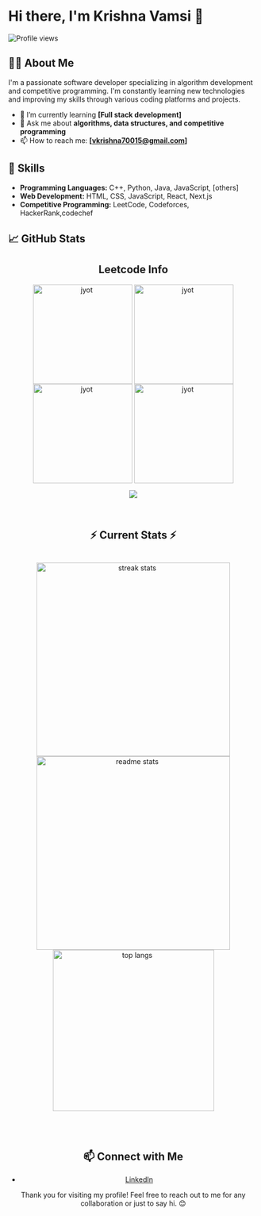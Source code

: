 # Hi there, I'm Krishna Vamsi 👋

![Profile views](https://komarev.com/ghpvc/?username=yourusername&style=flat-square&color=blue) 

## 👨‍💻 About Me

I'm a passionate software developer specializing in algorithm development and competitive programming. I'm constantly learning new technologies and improving my skills through various coding platforms and projects.

- 🌱 I’m currently learning **[Full stack development]**
- 💬 Ask me about **algorithms, data structures, and competitive programming**
- 📫 How to reach me: **[vkrishna70015@gmail.com]**


## 🚀 Skills

- **Programming Languages:** C++, Python, Java, JavaScript, [others]
- **Web Development:** HTML, CSS, JavaScript, React, Next.js
- **Competitive Programming:** LeetCode, Codeforces, HackerRank,codechef


## 📈 GitHub Stats
<div align="center">
<!--   <h2>🐍 Contributions 🐍</h2>
  <img alt="snake eating my contributions" src="https://raw.githubusercontent.com/salesp07/salesp07/output/github-contribution-grid-snake.svg" />
</div> -->
<h2 align="center">Leetcode Info</h2>

<p align="center">
  <a href="https://leetcode.com/u/krishnarock2470015/" target="_blank"><img align="center" src="https://assets.leetcode.com/static_assets/marketing/2024-100-new.gif" alt="jyot" height="200" width="200" /></a>
  <a href="https://leetcode.com/u/krishnarock2470015/" target="_blank"><img align="center" src="https://assets.leetcode.com/static_assets/marketing/2024-50.gif" alt="jyot" height="200" width="200" /></a>
  <a href="https://leetcode.com/u/krishnarock2470015/" target="_blank"><img align="center" src="https://assets.leetcode.com/static_assets/marketing/2023-50.gif" alt="jyot" height="200" width="200" /></a>
  <a href="https://leetcode.com/u/krishnarock2470015/" target="_blank"><img align="center" src="https://assets.leetcode.com/static_assets/public/images/badges/2023/gif/2023-11.gif" alt="jyot" height="200" width="200" /></a>
</p>

<p align="center">
  <img align="top" flex-grow="1" src="https://leetcard.jacoblin.cool/krishnarock2470015?theme=dark&font=Nunito&ext=heatmap" />
</p>

<br/>
<h2 align="center">⚡ Current Stats ⚡</h2>
<br>
<div align="center">
  <img width="390" src="https://streak-stats.demolab.com/?user=krishna-vamsi&count_private=true&theme=react&border_radius=10" alt="streak stats"/>
  <img width="390" src="https://github-readme-stats.vercel.app/api?username=krishna-vamsi&show_icons=true&theme=react&rank_icon=github&border_radius=10" alt="readme stats" />
  <img width="325" align="center" src="https://github-readme-stats.vercel.app/api/top-langs/?username=krishna-vamsi&hide=HTML&langs_count=8&layout=compact&theme=react&border_radius=10&size_weight=0.5&count_weight=0.5&exclude_repo=github-readme-stats" alt="top langs" />
</div>

<br/><br/>



## 📫 Connect with Me

- [LinkedIn](https://www.linkedin.com/in/krishna-vamsi-74b32a237/)




Thank you for visiting my profile! Feel free to reach out to me for any collaboration or just to say hi. 😊
